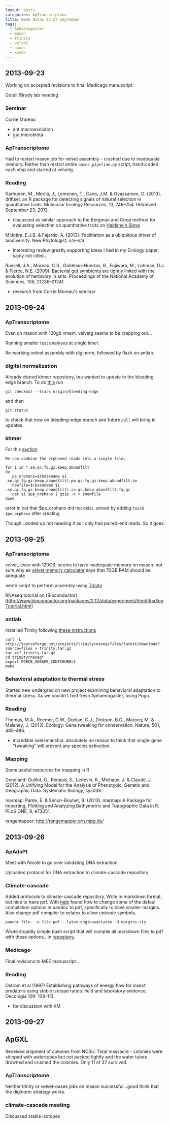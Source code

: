 ```yaml
---
layout: posts
categories: ApTranscriptome
title: Week Notes 23-27 September
tags:
  - Aphaenogaster
  - mason
  - Trinity
  - velvet
  - oases
  - khmer
---
```


## 2013-09-23

Working on accepted revisions to final Medicago manuscript.

Gotelli/Brody lab meeting

### Seminar

Corrie Moreau

* ant macroevolution
* gut microbiota

### ApTranscriptome

Had to restart mason job for velvet assembly - crashed due to inadequate memory. Rather than restart entire `oases_pipeline.py` script, hand-coded each step and started at velvetg.

### Reading

Karhunen, M., Merilä, J., Leinonen, T., Cano, J.M. & Ovaskainen, O. (2013). driftsel: an R package for detecting signals of natural selection in quantitative traits. Molecular Ecology Resources, 13, 746–754. Retrieved September 23, 2013, 

  - discussed as similar approach to the Bergman and Coop method for evaluating selection on quantitative traits on [Haldane's Sieve](http://haldanessieve.org/2013/07/31/the-population-genetic-signature-of-polygenic-local-adaptation/)

McIntire, E.J.B. & Fajardo, A. (2013). Facilitation as a ubiquitous driver of biodiversity. New Phytologist, n/a–n/a.

  - interesting review greatly supporting ideas I had in my Ecology paper, sadly not cited...

Russell, J.A., Moreau, C.S., Goldman-Huertas, B., Fujiwara, M., Lohman, D.J. & Pierce, N.E. (2009). Bacterial gut symbionts are tightly linked with the evolution of herbivory in ants. Proceedings of the National Academy of Sciences, 106, 21236–21241.

  - research from Corrie Moreau's seminar




## 2013-09-24

### ApTranscriptome

Even on mason with 120gb vmem, velvetg seems to be crapping out...

Running smaller test analyses at single kmer.

Re-working velvet assembly with diginorm, followed by flash on antlab.

### digital normalization

Already cloned khmer repository, but wanted to update to the bleeding edge branch. To do [this](http://stackoverflow.com/questions/9537392/git-fetch-remote-branch) run

    git checkout --track origin/bleeding-edge

and then 
  
    git status

to check that now on bleeding-edge branch and future `pull` will bring in updates.

### khmer

For this [section](https://khmer-protocols.readthedocs.org/en/v0.8.2/mrnaseq/2-diginorm.html)

    We can combine the orphaned reads into a single file:
    
    for i in *.se.qc.fq.gz.keep.abundfilt
    do
       pe_orphans=$(basename $i .se.qc.fq.gz.keep.abundfilt).pe.qc.fq.gz.keep.abundfilt.se
       newfile=$(basename $i .se.qc.fq.gz.keep.abundfilt).se.qc.keep.abundfilt.fq.gz
       cat $i $pe_orphans | gzip -c > $newfile
    done

error in cat that $pe_orphans did not exist. solved by adding `touch $pe_orphans` after creating

Though...ended up not needing it as I only had paired-end reads. So it goes.


## 2013-09-25

### ApTranscriptome

velvet, even with 120GB, seems to have inadequate memory on mason. not sure why as [velvet memory calculator](http://denovoutils.appspot.com/velvetmem) says that 70GB RAM should be adequate

wrote script to perform assembly using [Trinity](http://trinityrnaseq.sourceforge.net/)

RNAseq tutorial on (Bioconductor)[http://www.bioconductor.org/packages/2.12/data/experiment/html/RnaSeqTutorial.html]

### antlab

Installed Trinity following [these instructions](https://khmer-protocols.readthedocs.org/en/v0.8.2/mrnaseq/3-big-assembly.html)

    curl -L http://sourceforge.net/projects/trinityrnaseq/files/latest/download?source=files > trinity.tar.gz
    tar xzf trinity.tar.gz
    cd trinityrnaseq*
    export FORCE_UNSAFE_CONFIGURE=1
    make

### Behavioral adaptation to thermal stress

Started new undergrad on new project examining behavioral adaptation to thermal stress. As we couldn't find fresh Aphaenogaster, using Pogo.


### Reading

Thomas, M.A., Roemer, G.W., Donlan, C.J., Dickson, B.G., Matocq, M. & Malaney, J. (2013). Ecology: Gene tweaking for conservation. Nature, 501, 485–486.

  - incredible salesmanship. absolutely no reason to think that single-gene "tweaking" will prevent any species extinction.


### Mapping

Some useful resources for mapping in R

Geneland: Guillot, G., Renaud, S., Ledevin, R., Michaux, J. & Claude, J. (2012). A Unifying Model for the Analysis of Phenotypic, Genetic and Geographic Data. Systematic Biology, sys038.


marmap: Pante, E. & Simon-Bouhet, B. (2013). marmap: A Package for Importing, Plotting and Analyzing Bathymetric and Topographic Data in R. PLoS ONE, 8, e73051.

rangemapper: http://rangemapper.orn.mpg.de/


## 2013-09-26

### ApAdaPt

Meet with Nicole to go over validating DNA extraction

Uploaded protocol for DNA extraction to climate-cascade repository


### Climate-cascade

Added protocols to climate-cascade repository. Write in markdown format, but nice to have pdf. With [help](http://inundata.org/2012/12/04/how-to-ditch-word/) found how to change some of the defaul compilation options in pandoc to pdf, specifically to have smaller margins. Also change pdf compiler to xelatex to allow unicode symbols.

    pandoc file. -o file.pdf --latex-engine=xelatex -H margins.sty

Wrote stupidly simple bash script that will compile all markdown files to pdf with these options...in [repository](https://github.com/johnstantongeddes/climate-cascade/blob/master/protocols/compile-pdf.sh).

### Medicago

Final revisions to MEE manuscript...

### Reading

Ostrom et al (1997) Establishing pathways of energy flow for insect predators using stable isotope ratios: field and laboratory evidence. Oecologia 109: 108-113.

  - for discussion with KM


## 2013-09-27

## ApGXL

Received shipment of colonies from NCSU. Total massacre - colonies were shipped with watertubes but not packed tightly and the water tubes drowned and crushed the colonies. Only 11 of 37 survived. 

### ApTranscriptome

Neither trinity or velvet-oases jobs on mason successful...good think that the diginorm strategy works.

### climate-cascade meeting 

Discussed stable isotopes

